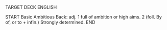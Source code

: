 TARGET DECK
ENGLISH

START
Basic
Ambitious
Back: adj. 1 full of ambition or high aims. 2 (foll. By of, or to + infin.) Strongly determined.
END
